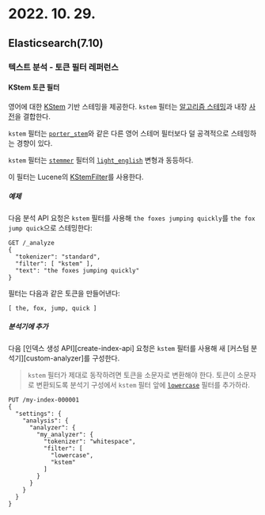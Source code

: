 # 2022. 10. 29.

## Elasticsearch(7.10)

### 텍스트 분석 - 토큰 필터 레퍼런스

#### KStem 토큰 필터

영어에 대한 [KStem][kstem] 기반 스테밍을 제공한다. `kstem` 필터는 [알고리즘 스테밍][algorithm-stemmer]과 내장 [사전][dictionary-stemmer]을 결합한다.

`kstem` 필터는 [`porter_stem`][porter-stem-token-filter]와 같은 다른 영어 스테머 필터보다 덜 공격적으로 스테밍하는 경향이 있다.

`kstem` 필터는 [`stemmer`][stemmer-token-filter] 필터의 [`light_english`][stemmer-token-filter-light-english-variant] 변형과 동등하다.

이 필터는 Lucene의 [KStemFilter][lucene-kstem-filter]를 사용한다.

##### 예제

다음 분석 API 요청은 `kstem` 필터를 사용해 `the foxes jumping quickly`를 `the fox jump quick`으로 스테밍한다:

```http
GET /_analyze
{
  "tokenizer": "standard",
  "filter": [ "kstem" ],
  "text": "the foxes jumping quickly"
}
```

필터는 다음과 같은 토큰을 만들어낸다:

```
[ the, fox, jump, quick ]
```

##### 분석기에 추가

다음 [인덱스 생성 API][create-index-api] 요청은 `kstem` 필터를 사용해 새 [커스텀 분석기][custom-analyzer]를 구성한다.

> `kstem` 필터가 제대로 동작하려면 토큰을 소문자로 변환해야 한다. 토큰이 소문자로 변환되도록 분석기 구성에서 `kstem` 필터 앞에 [`lowercase`][lowercase-token-filter] 필터를 추가하라.

```http
PUT /my-index-000001
{
  "settings": {
    "analysis": {
      "analyzer": {
        "my_analyzer": {
          "tokenizer": "whitespace",
          "filter": [
            "lowercase",
            "kstem"
          ]
        }
      }
    }
  }
}
```



[kstem]: https://ciir.cs.umass.edu/pubfiles/ir-35.pdf
[algorithm-stemmer]: https://www.elastic.co/guide/en/elasticsearch/reference/7.10/stemming.html#algorithmic-stemmers
[dictionary-stemmer]: https://www.elastic.co/guide/en/elasticsearch/reference/7.10/stemming.html#dictionary-stemmers
[porter-stem-token-filter]: https://www.elastic.co/guide/en/elasticsearch/reference/7.10/analysis-porterstem-tokenfilter.html
[stemmer-token-filter]: https://www.elastic.co/guide/en/elasticsearch/reference/7.10/analysis-stemmer-tokenfilter.html
[stemmer-token-filter-light-english-variant]: https://www.elastic.co/guide/en/elasticsearch/reference/7.10/analysis-stemmer-tokenfilter.html#analysis-stemmer-tokenfilter-language-parm
[lucene-kstem-filter]: https://lucene.apache.org/core/8_7_0/analyzers-common/org/apache/lucene/analysis/en/KStemFilter.html
[lowercase-token-filter]: https://www.elastic.co/guide/en/elasticsearch/reference/7.10/analysis-lowercase-tokenfilter.html